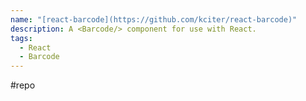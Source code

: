 ```yaml
---
name: "[react-barcode](https://github.com/kciter/react-barcode)"
description: A <Barcode/> component for use with React.
tags:
  - React
  - Barcode
---
```

#repo